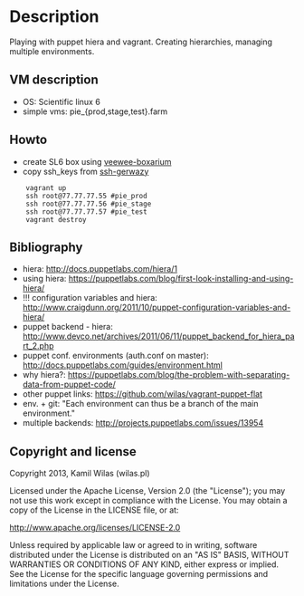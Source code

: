 # Description

Playing with puppet hiera and vagrant. Creating hierarchies, managing multiple environments.

## VM description
 
 - OS: Scientific linux 6
 - simple vms: pie_{prod,stage,test}.farm

## Howto

 - create SL6 box using [veewee-boxarium](https://github.com/wilas/veewee-boxarium)
 - copy ssh_keys from [ssh-gerwazy](https://github.com/wilas/ssh-gerwazy)

```
    vagrant up
    ssh root@77.77.77.55 #pie_prod
    ssh root@77.77.77.56 #pie_stage
    ssh root@77.77.77.57 #pie_test
    vagrant destroy
```

## Bibliography

 - hiera: http://docs.puppetlabs.com/hiera/1
 - using hiera: https://puppetlabs.com/blog/first-look-installing-and-using-hiera/
 - !!! configuration variables and hiera: http://www.craigdunn.org/2011/10/puppet-configuration-variables-and-hiera/
 - puppet backend - hiera: http://www.devco.net/archives/2011/06/11/puppet_backend_for_hiera_part_2.php
 - puppet conf. environments (auth.conf on master): http://docs.puppetlabs.com/guides/environment.html
 - why hiera?: https://puppetlabs.com/blog/the-problem-with-separating-data-from-puppet-code/
 - other puppet links: https://github.com/wilas/vagrant-puppet-flat
 - env. + git: "Each environment can thus be a branch of the main environment."
 - multiple backends: http://projects.puppetlabs.com/issues/13954


## Copyright and license

Copyright 2013, Kamil Wilas (wilas.pl)

Licensed under the Apache License, Version 2.0 (the "License");
you may not use this work except in compliance with the License.
You may obtain a copy of the License in the LICENSE file, or at:

   http://www.apache.org/licenses/LICENSE-2.0

Unless required by applicable law or agreed to in writing, software
distributed under the License is distributed on an "AS IS" BASIS,
WITHOUT WARRANTIES OR CONDITIONS OF ANY KIND, either express or implied.
See the License for the specific language governing permissions and
limitations under the License.

